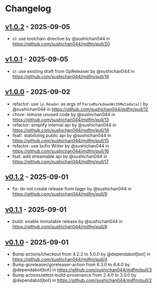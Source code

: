 # Changelog

## [v1.0.2](https://github.com/sushichan044/mdfm/compare/v1.0.1...v1.0.2) - 2025-09-05
- ci: use toolchain directive by @sushichan044 in https://github.com/sushichan044/mdfm/pull/20

## [v1.0.1](https://github.com/sushichan044/mdfm/compare/v1.0.0...v1.0.1) - 2025-09-05
- ci: use existing draft from GpReleaser by @sushichan044 in https://github.com/sushichan044/mdfm/pull/19

## [v1.0.0](https://github.com/sushichan044/mdfm/compare/v0.1.2...v1.0.0) - 2025-09-02
- refactor: use `io.Reader` as args of `ParseMarkdownWithMetadata()` by @sushichan044 in https://github.com/sushichan044/mdfm/pull/12
- chore: remove unused code by @sushichan044 in https://github.com/sushichan044/mdfm/pull/13
- refactor: simplify internal api by @sushichan044 in https://github.com/sushichan044/mdfm/pull/14
- feat!: stabilizing public api by @sushichan044 in https://github.com/sushichan044/mdfm/pull/15
- refactor: use bufio Writer by @sushichan044 in https://github.com/sushichan044/mdfm/pull/16
- feat: add streamable api by @sushichan044 in https://github.com/sushichan044/mdfm/pull/17

## [v0.1.2](https://github.com/sushichan044/mdfm/compare/v0.1.1...v0.1.2) - 2025-09-01
- fix: do not create release from tagpr by @sushichan044 in https://github.com/sushichan044/mdfm/pull/9

## [v0.1.1](https://github.com/sushichan044/mdfm/compare/v0.1.0...v0.1.1) - 2025-09-01
- build: enable immutable release by @sushichan044 in https://github.com/sushichan044/mdfm/pull/8

## [v0.1.0](https://github.com/sushichan044/mdfm/commits/v0.1.0) - 2025-09-01
- Bump actions/checkout from 4.2.2 to 5.0.0 by @dependabot[bot] in https://github.com/sushichan044/mdfm/pull/4
- Bump goreleaser/goreleaser-action from 6.3.0 to 6.4.0 by @dependabot[bot] in https://github.com/sushichan044/mdfm/pull/3
- Bump actions/attest-build-provenance from 2.4.0 to 3.0.0 by @dependabot[bot] in https://github.com/sushichan044/mdfm/pull/2
